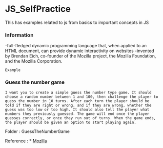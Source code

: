 # JS_SelfPractice

This has examples related to js from basics to important concepts in JS 

### Information    
-full-fledged dynamic programming language that, when applied to an HTML document, can provide dynamic interactivity on websites
-invented by Brendan Eich, co-founder of the Mozilla project, the Mozilla Foundation, and the Mozilla Corporation.
```
Example
```


### Guess the number game
```
I want you to create a simple guess the number type game. It should choose a random number between 1 and 100, then challenge the player to guess the number in 10 turns. After each turn the player should be told if they are right or wrong, and if they are wrong, whether the guess was too low or too high. It should also tell the player what numbers they previously guessed. The game will end once the player guesses correctly, or once they run out of turns. When the game ends, the player should be given an option to start playing again.
```
Folder : GuessTheNumberGame

Reference : * [Mozilla](https://developer.mozilla.org/en-US/docs/Learn/JavaScript/First_steps/A_first_splash)